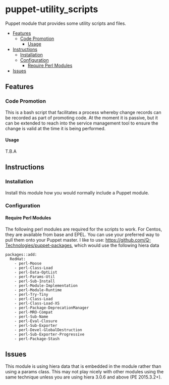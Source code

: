 # puppet-utility_scripts
Puppet module that provides some utility scripts and files.

<!-- vim-markdown-toc GFM -->

* [Features](#features)
  * [Code Promotion](#code-promotion)
    * [Usage](#usage)
* [Instructions](#instructions)
  * [Installation](#installation)
  * [Configuration](#configuration)
    * [Require Perl Modules](#require-perl-modules)
* [Issues](#issues)

<!-- vim-markdown-toc -->

## Features

### Code Promotion
This is a bash script that facilitates a process whereby change records can be recorded as part of promoting code.  At
 the moment it is passive, but it can be extended to reach into the service management tool to ensure the 
change is valid at the time it is being performed.

#### Usage
T.B.A

## Instructions

### Installation
Install this module how you would normally include a Puppet module.

### Configuration

#### Require Perl Modules
The following perl modules are required for the scripts to work. For Centos, they are available from base and EPEL.
You can use your preferred way to pull them onto your Puppet master.  I like to use: 
https://github.com/Q-Technologies/puppet-packages, which would use the following hiera data
```
packages::add:
  RedHat:
    - perl-Moose
    - perl-Class-Load
    - perl-Data-OptList
    - perl-Params-Util
    - perl-Sub-Install
    - perl-Module-Implementation
    - perl-Module-Runtime
    - perl-Try-Tiny
    - perl-Class-Load
    - perl-Class-Load-XS
    - perl-Package-DeprecationManager
    - perl-MRO-Compat
    - perl-Sub-Name
    - perl-Eval-Closure
    - perl-Sub-Exporter
    - perl-Devel-GlobalDestruction
    - perl-Sub-Exporter-Progressive
    - perl-Package-Stash
```

## Issues
This module is using hiera data that is embedded in the module rather than using a params class.  This may not play nicely with other modules using the same technique unless you are using hiera 3.0.6 and above (PE 2015.3.2+).
